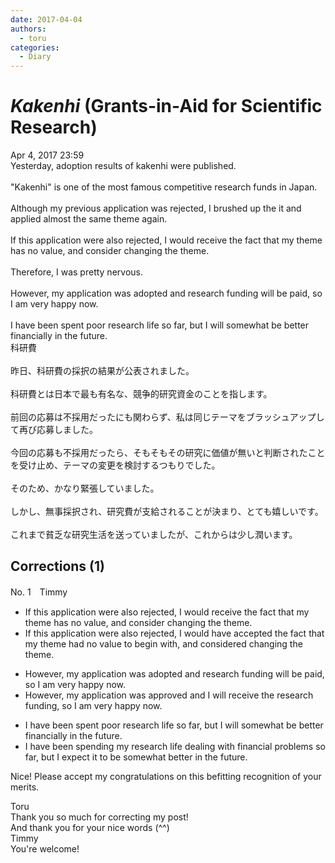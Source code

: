 ```yaml
---
date: 2017-04-04
authors:
  - toru
categories:
  - Diary
---
```


<h1 id="subject_show"><strong><em>Kakenhi</strong></em> (Grants-in-Aid for Scientific Research)</h1>
<div class="date">Apr 4, 2017 23:59</div>
<div id="post"><div id="body_show_ori">
Yesterday, adoption results of kakenhi were published.<br/><br/>"Kakenhi" is one of the most famous competitive research funds in Japan.<br/><br/>Although my previous application was rejected, I brushed up the it and applied almost the same theme again.<br/><br/>If this application were also rejected, I would receive the fact that my theme has no value, and consider changing the theme.<br/><br/>Therefore, I was pretty nervous.<br/><br/>However, my application was adopted and research funding will be paid, so I am very happy now.<br/><br/>I have been spent poor research life so far, but I will somewhat be better financially in the future.
</div></div>

<!-- more -->

<div id="post_ja"><div id="body_show_mo">
科研費<br/><br/>昨日、科研費の採択の結果が公表されました。<br/><br/>科研費とは日本で最も有名な、競争的研究資金のことを指します。<br/><br/>前回の応募は不採用だったにも関わらず、私は同じテーマをブラッシュアップして再び応募しました。<br/><br/>今回の応募も不採用だったら、そもそもその研究に価値が無いと判断されたことを受け止め、テーマの変更を検討するつもりでした。<br/><br/>そのため、かなり緊張していました。<br/><br/>しかし、無事採択され、研究費が支給されることが決まり、とても嬉しいです。<br/><br/>これまで貧乏な研究生活を送っていましたが、これからは少し潤います。
</div></div>

## Corrections (1)
<div id="block"><div class="first_name"> No. 1　<span class="just_name">Timmy</span></div><div id="block2">
<ul class="correction_field">
<li class="incorrect">If this application were also rejected, I would receive the fact that my theme has no value, and consider changing the theme.</li>
<li class="corrected correct">
If this application were also rejected, I would <span class="f_blue">have</span> <span class="f_blue">accepted </span>the fact that my theme ha<span class="f_blue">d</span> no value <span class="f_blue">to begin with</span>, and consider<span class="f_blue">ed</span> changing the theme.
</li>
</ul>
<ul class="correction_field">
<li class="incorrect">However, my application was adopted and research funding will be paid, so I am very happy now.</li>
<li class="corrected correct">
However, my application was <span class="f_blue">approved</span> and I will <span class="f_blue">receive the</span> research funding, so I am very happy now.
</li>
</ul>
<ul class="correction_field">
<li class="incorrect">I have been spent poor research life so far, but I will somewhat be better financially in the future.</li>
<li class="corrected correct">
I have been spen<span class="f_blue">ding</span> my research life <span class="f_blue">dealing with </span>financial <span class="f_blue">problems </span>so far, but I <span class="f_blue">expect </span>it <span class="f_blue">to </span>be somewhat better in the future.
</li>
</ul>
<p class="comment_small">
 Nice! Please accept my congratulations on this befitting recognition of your merits.
</p>

</div><div class="name"><span class="just_name">Toru</span><br>
Thank you so much for correcting my post!<br/>And thank you for your nice words (^^)
</div>
<div class="name"><span class="just_name">Timmy</span><br>
You're welcome!
</div>
</div>

